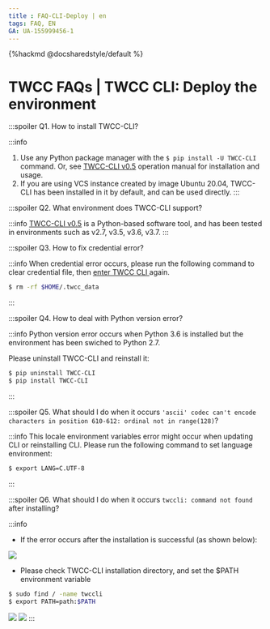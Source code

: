 ```yaml
---
title : FAQ-CLI-Deploy | en
tags: FAQ, EN
GA: UA-155999456-1
---
```


{%hackmd @docsharedstyle/default %}

# TWCC FAQs | TWCC CLI: Deploy the environment

:::spoiler Q1. How to install TWCC-CLI?

:::info
1. Use any Python package manager with the `$ pip install -U TWCC-CLI` command. Or, see [<ins>TWCC-CLI v0.5</ins>](https://github.com/TW-NCHC/TWCC-CLI/tree/v0.5) operation manual for installation and usage.
2. If you are using VCS instance created by image Ubuntu 20.04, TWCC-CLI has been installed in it by default, and can be used directly.
:::


:::spoiler Q2. What environment does TWCC-CLI support?

:::info
[<ins>TWCC-CLI v0.5</ins>](https://github.com/TW-NCHC/TWCC-CLI/tree/v0.5) is a Python-based software tool, and has been tested in environments such as v2.7, v3.5, v3.6, v3.7.
:::

:::spoiler Q3. How to fix credential error?

:::info
When credential error occurs, please run the following command to clear credential file, then [<ins>enter TWCC CLI </ins>](https://man.twcc.ai/@twccdocs/doc-cli-main-en/https%3A%2F%2Fman.twcc.ai%2F%40twccdocs%2Fguide-cli-signin-en) again.

```bash
$ rm -rf $HOME/.twcc_data
```
:::

:::spoiler Q4. How to deal with Python version error?

:::info
Python version error occurs when Python 3.6 is installed but the environment has been swiched to Python 2.7.
 
Please uninstall TWCC-CLI and reinstall it:

```bash
$ pip uninstall TWCC-CLI
$ pip install TWCC-CLI
```
:::


:::spoiler Q5. What should I do when it occurs `'ascii' codec can't encode characters in position 610-612: ordinal not in range(128)`?

:::info
This locale environment variables error might occur when updating CLI or reinstalling CLI. Please run the following command to set language environment:


```bash
$ export LANG=C.UTF-8
```
:::


:::spoiler Q6. What should I do when it occurs `twccli: command not found` after installing?

:::info
- If the error occurs after the installation is successful (as shown below):

![](https://cos.twcc.ai/SYS-MANUAL/uploads/upload_3bd9eb685a4f792a41dd61b5e067ae5f.png)

- Please check TWCC-CLI installation directory, and set the $PATH environment variable

```bash
$ sudo find / -name twccli
$ export PATH=path:$PATH
```
![](https://cos.twcc.ai/SYS-MANUAL/uploads/upload_55b9287571e87ba62614291ad432d93c.png)
![](https://cos.twcc.ai/SYS-MANUAL/uploads/upload_47e4050c06b225b87e77c370f89bc7f1.png)
:::



